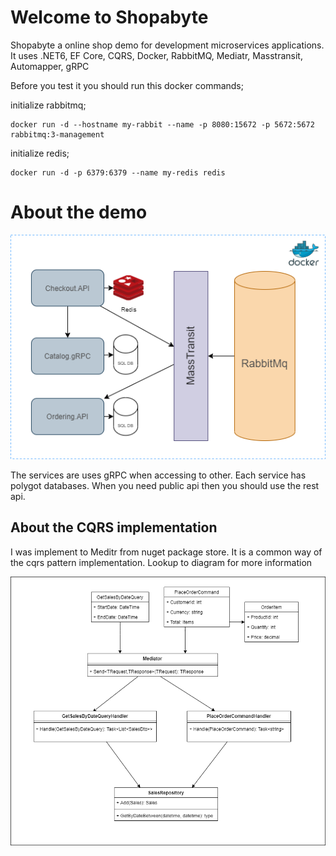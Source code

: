 # Welcome to Shopabyte

Shopabyte a online shop demo for development microservices applications. It uses .NET6, EF Core, CQRS, Docker, RabbitMQ, Mediatr, Masstransit, Automapper, gRPC

Before you test it you should run this docker commands;

initialize rabbitmq;
```
docker run -d --hostname my-rabbit --name -p 8080:15672 -p 5672:5672 rabbitmq:3-management
```

initialize redis;
```
docker run -d -p 6379:6379 --name my-redis redis
```

# About the demo
![Application diagram](https://raw.githubusercontent.com/muratalalmis/shopabyte/main/diagrams/export/architecture.png)

The services are uses gRPC when accessing to other. Each service has polygot databases. When you need public api then you should use the rest api.

## About the CQRS implementation
I was implement to Meditr from nuget package store. It is a common way of the cqrs pattern implementation. Lookup to diagram for more information

![mediatr implmentation diagram](https://raw.githubusercontent.com/muratalalmis/shopabyte/main/diagrams/export/ordering-uml.png)
